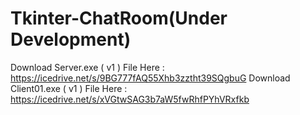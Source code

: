 # Tkinter-ChatRoom(Under Development)


Download Server.exe ( v1 ) File Here : https://icedrive.net/s/9BG777fAQ55Xhb3zztht39SQgbuG
Download Client01.exe ( v1 ) File Here : https://icedrive.net/s/xVGtwSAG3b7aW5fwRhfPYhVRxfkb
